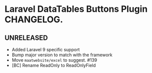 # Laravel DataTables Buttons Plugin CHANGELOG.

## UNRELEASED

- Added Laravel 9 specific support
- Bump major version to match with the framework
- Move `maatwebsite/excel` to suggest. #139
- [BC] Rename ReadOnly to ReadOnlyField